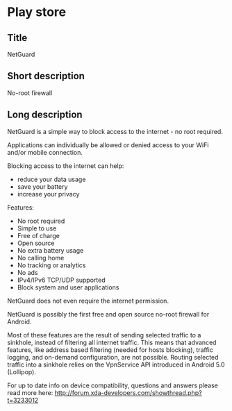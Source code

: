 Play store
==========

Title
-----
NetGuard


Short description
-----------------
No-root firewall


Long description
----------------
NetGuard is a simple way to block access to the internet - no root required.

Applications can individually be allowed or denied access to your WiFi and/or mobile connection.

Blocking access to the internet can help:

- reduce your data usage
- save your battery
- increase your privacy

Features:

- No root required
- Simple to use
- Free of charge
- Open source
- No extra battery usage
- No calling home
- No tracking or analytics
- No ads
- IPv4/IPv6 TCP/UDP supported
- Block system and user applications

NetGuard does not even require the internet permission.

NetGuard is possibly the first free and open source no-root firewall for Android.

Most of these features are the result of sending selected traffic to a sinkhole, instead of filtering all internet traffic. This means that advanced features, like address based filtering (needed for hosts blocking), traffic logging, and on-demand configuration, are not possible. Routing selected traffic into a sinkhole relies on the VpnService API introduced in Android 5.0 (Lollipop).

For up to date info on device compatibility, questions and answers please read more here: http://forum.xda-developers.com/showthread.php?t=3233012
